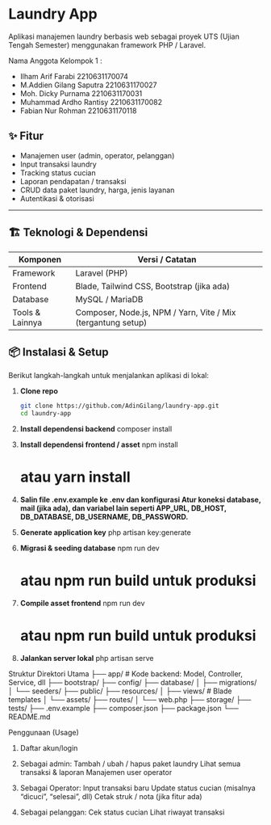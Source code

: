 # Laundry App

Aplikasi manajemen laundry berbasis web sebagai proyek UTS (Ujian Tengah Semester) menggunakan framework PHP / Laravel.

Nama Anggota Kelompok 1 :
- Ilham Arif Farabi 2210631170074
- M.Addien Gilang Saputra 2210631170027
- Moh. Dicky Purnama 2210631170031
- Muhammad Ardho Rantisy 2210631170082
- Fabian Nur Rohman 2210631170118

## ✨ Fitur

- Manajemen user (admin, operator, pelanggan)  
- Input transaksi laundry  
- Tracking status cucian  
- Laporan pendapatan / transaksi  
- CRUD data paket laundry, harga, jenis layanan  
- Autentikasi & otorisasi  

---

## 🏗️ Teknologi & Dependensi

| Komponen | Versi / Catatan |
|---|---|
| Framework | Laravel (PHP) |
| Frontend | Blade, Tailwind CSS, Bootstrap (jika ada) |
| Database | MySQL / MariaDB |
| Tools & Lainnya | Composer, Node.js, NPM / Yarn, Vite / Mix (tergantung setup) |

## 📦 Instalasi & Setup

Berikut langkah-langkah untuk menjalankan aplikasi di lokal:

1. **Clone repo**  
   ```bash
   git clone https://github.com/AdinGilang/laundry-app.git
   cd laundry-app

2. **Install dependensi backend**
    composer install

3. **Install dependensi frontend / asset**
   npm install
   # atau yarn install

4. **Salin file .env.example ke .env dan konfigurasi
    Atur koneksi database, mail (jika ada), dan variabel lain seperti APP_URL, DB_HOST,              DB_DATABASE, DB_USERNAME, DB_PASSWORD.**
5. **Generate application key**
   php artisan key:generate
   
7. **Migrasi & seeding database**
   npm run dev
    # atau npm run build untuk produksi

9. **Compile asset frontend**
   npm run dev
   # atau npm run build untuk produksi

    
11. **Jalankan server lokal**
    php artisan serve

Struktur Direktori Utama
├── app/           # Kode backend: Model, Controller, Service, dll
├── bootstrap/
├── config/
├── database/
│   ├── migrations/
│   └── seeders/
├── public/
├── resources/
│   ├── views/     # Blade templates
│   └── assets/
├── routes/
│   └── web.php
├── storage/
├── tests/
├── .env.example
├── composer.json
├── package.json
└── README.md


Penggunaan (Usage)
1. Daftar akun/login
2. Sebagai admin:
   Tambah / ubah / hapus paket laundry
   Lihat semua transaksi & laporan
   Manajemen user operator
   
4. Sebagai Operator:
   Input transaksi baru
   Update status cucian (misalnya “dicuci”, “selesai”, dll)
   Cetak struk / nota (jika fitur ada)
   
5. Sebagai pelanggan:
   Cek status cucian
   Lihat riwayat transaksi

   

